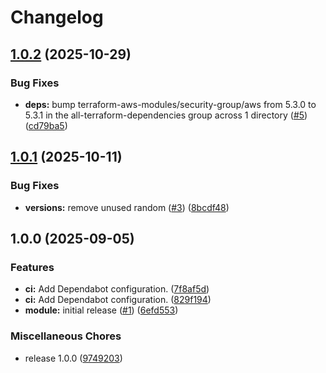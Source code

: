 # Changelog

## [1.0.2](https://github.com/gocloudLa/terraform-aws-wrapper-documentdb/compare/v1.0.1...v1.0.2) (2025-10-29)


### Bug Fixes

* **deps:** bump terraform-aws-modules/security-group/aws from 5.3.0 to 5.3.1 in the all-terraform-dependencies group across 1 directory ([#5](https://github.com/gocloudLa/terraform-aws-wrapper-documentdb/issues/5)) ([cd79ba5](https://github.com/gocloudLa/terraform-aws-wrapper-documentdb/commit/cd79ba524649a39392b18862d514bb9ca6699007))

## [1.0.1](https://github.com/gocloudLa/terraform-aws-wrapper-documentdb/compare/v1.0.0...v1.0.1) (2025-10-11)


### Bug Fixes

* **versions:** remove unused random ([#3](https://github.com/gocloudLa/terraform-aws-wrapper-documentdb/issues/3)) ([8bcdf48](https://github.com/gocloudLa/terraform-aws-wrapper-documentdb/commit/8bcdf485856f9cdb74b19b56f67db94ce81d0334))

## 1.0.0 (2025-09-05)


### Features

* **ci:** Add Dependabot configuration. ([7f8af5d](https://github.com/gocloudLa/terraform-aws-wrapper-documentdb/commit/7f8af5defe6324994f54594e604dffdf65387d83))
* **ci:** Add Dependabot configuration. ([829f194](https://github.com/gocloudLa/terraform-aws-wrapper-documentdb/commit/829f194f69a391fd7b5d87d631423663561f0686))
* **module:** initial release ([#1](https://github.com/gocloudLa/terraform-aws-wrapper-documentdb/issues/1)) ([6efd553](https://github.com/gocloudLa/terraform-aws-wrapper-documentdb/commit/6efd5539e3279306c4c4863d19657dfd008acc4a))


### Miscellaneous Chores

* release 1.0.0 ([9749203](https://github.com/gocloudLa/terraform-aws-wrapper-documentdb/commit/97492037057d11846f4052637a529e5b390646d9))
